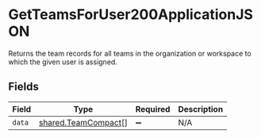 # GetTeamsForUser200ApplicationJSON

Returns the team records for all teams in the organization or workspace to which the given user is assigned.


## Fields

| Field                                                      | Type                                                       | Required                                                   | Description                                                |
| ---------------------------------------------------------- | ---------------------------------------------------------- | ---------------------------------------------------------- | ---------------------------------------------------------- |
| `data`                                                     | [shared.TeamCompact](../../models/shared/teamcompact.md)[] | :heavy_minus_sign:                                         | N/A                                                        |